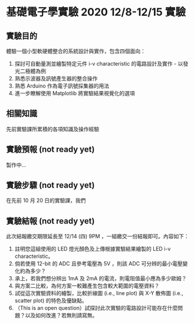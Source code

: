 # 基礎電子學實驗 2020 12/8-12/15  實驗

## 實驗目的

體驗一個小型軟硬體整合的系統設計與實作，包含四個面向：

1. 探討可自動量測並繪製特定元件 i-v characteristic 的電路設計及實作 - 以發光二極體為例
2. 熟悉示波器及訊號產生器的整合操作
3. 熟悉 Arduino 作為電子訊號採集器的用法
4. 進一步瞭解使用 Matplotlib 將實驗結果視覺化的選項

## 相關知識

先前實驗課所累積的各項知識及操作經驗

## 實驗預報 (not ready yet)

製作中...

## 實驗步驟 (not ready yet)

在先前 10 月 20 日的實驗課，我們

## 實驗結報 (not ready yet)

此次結報繳交期限延長至 12/14 (四) 9PM ，一組繳交一份結報即可。內容如下：

1. 註明您這組使用的 LED 燈光顏色及上傳根據實驗結果繪製的 LED i-v characteristic。
2. 倘若使用 12-bit 的 ADC 且參考電壓為 5V ，則該 ADC 可分辨的最小電壓變化約為多少？
3. 承上，若我們想分辨出 1mA 及 2mA 的電流，則電阻值最小應為多少歐姆？
4. 與方案二比較，為何方案一較難產生包含較大範圍的電壓資料？
5. 試從這次實驗資料的繪製，比較折線圖 (i.e., line plot) 與 X-Y 散佈圖 (i.e., scatter plot) 的特色及優缺點。 
6. （This is an open question）試探討此次實驗的電路設計可能存在什麼問題？以及如何改進？若無則請寫無。
